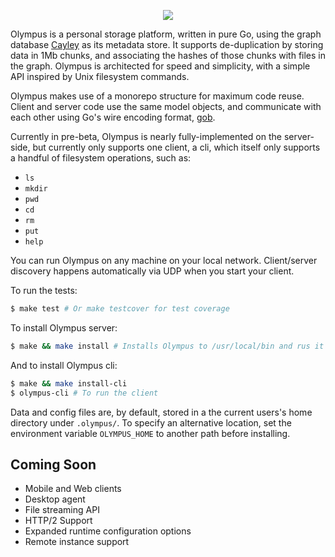 
<p align="center"><img src="http://i.imgur.com/160ZjLq.png"></p>

Olympus is a personal storage platform, written in pure Go, using the graph database [Cayley](https://github.com/google/cayley) as its metadata store. It supports de-duplication by storing data in 1Mb chunks, and associating the hashes of those chunks with files in the graph. Olympus is architected for speed and simplicity, with a simple API inspired by Unix filesystem commands. 

Olympus makes use of a monorepo structure for maximum code reuse. Client and server code use the same model objects, and communicate with each other using Go's wire encoding format, [gob](https://golang.org/pkg/encoding/gob/).

Currently in pre-beta, Olympus is nearly fully-implemented on the server-side, but currently only supports one client, a cli, which itself only supports a handful of filesystem operations, such as: 
 - `ls`
 - `mkdir`
 - `pwd`
 - `cd`
 - `rm`
 - `put`
 - `help`

You can run Olympus on any machine on your local network. Client/server discovery happens automatically via UDP when you start your client.

To run the tests:
```sh
$ make test # Or make testcover for test coverage
```

To install Olympus server:
```sh
$ make && make install # Installs Olympus to /usr/local/bin and rus it as daemon
```


And to install Olympus cli:
```sh
$ make && make install-cli
$ olympus-cli # To run the client
```

Data and config files are, by default, stored in a the current users's home directory under `.olympus/`. To specify an alternative location, set the environment variable `OLYMPUS_HOME` to another path before installing.

## Coming Soon
 - Mobile and Web clients
 - Desktop agent
 - File streaming API
 - HTTP/2 Support
 - Expanded runtime configuration options
 - Remote instance support

